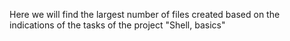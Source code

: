 Here we will find the largest number of files created based on the indications of the tasks of the project "Shell, basics"